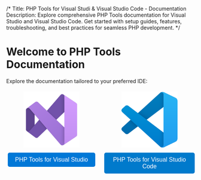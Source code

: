 /*
Title: PHP Tools for Visual Studi & Visual Studio Code - Documentation
Description: Explore comprehensive PHP Tools documentation for Visual Studio and Visual Studio Code. Get started with setup guides, features, troubleshooting, and best practices for seamless PHP development.
*/

# Welcome to PHP Tools Documentation

Explore the documentation tailored to your preferred IDE:

<div style="display: flex; gap: 20px; margin-top: 20px;">

<div style="text-align: center; flex: 1;">
    <a href="vs/" style="text-decoration: none;">
        <img src="vs/imgs/vs_icon_2022.svg" alt="Visual Studio" style="width: 150px; height: auto;">
        <br>
        <button style="margin-top: 10px; padding: 10px 20px; font-size: 16px; background-color: #0078d7; color: white; border: none; border-radius: 5px; cursor: pointer;">
            PHP Tools for Visual Studio
        </button>
    </a>
</div>

<div style="text-align: center; flex: 1;">
    <a href="vscode/" style="text-decoration: none;">
        <img src="vscode/imgs/vsc_icon.svg" alt="Visual Studio Code" style="width: 150px; height: auto;">
        <br>
        <button style="margin-top: 10px; padding: 10px 20px; font-size: 16px; background-color: #007acc; color: white; border: none; border-radius: 5px; cursor: pointer;">
        PHP Tools for Visual Studio Code
        </button>
    </a>
</div>

</div>